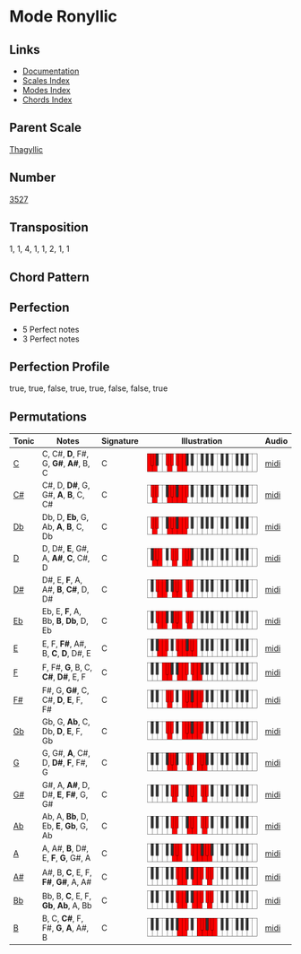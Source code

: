 # Mode Ronyllic

## Links

- [Documentation](README.md)
- [Scales Index](Scales.md)
- [Modes Index](Modes.md)
- [Chords Index](Chords.md)

## Parent Scale

[Thagyllic](ScaleThagyllic.md)

## Number

[3527](https://ianring.com/musictheory/scales/3527)

## Transposition

1, 1, 4, 1, 1, 2, 1, 1

## Chord Pattern



## Perfection

- 5 Perfect notes
- 3 Perfect notes

## Perfection Profile

true, true, false, true, true, false, false, true

## Permutations

| Tonic | Notes | Signature | Illustration | Audio |
|-------|-------|-----------|--------------|-------|
| [C](ModeCNaturalRonyllic.md) | C, C#, **D**, F#, G, **G#**, **A#**, B, C | C | ![CNaturalRonyllic](ModeCNaturalRonyllic.png) | [midi](https://github.com/edipermadi/music/blob/main/docs/ModeCNaturalRonyllic.mid?raw=true) |
| [C#](ModeCSharpRonyllic.md) | C#, D, **D#**, G, G#, **A**, **B**, C, C# | C | ![CSharpRonyllic](ModeCSharpRonyllic.png) | [midi](https://github.com/edipermadi/music/blob/main/docs/ModeCSharpRonyllic.mid?raw=true) |
| [Db](ModeDFlatRonyllic.md) | Db, D, **Eb**, G, Ab, **A**, **B**, C, Db | C | ![DFlatRonyllic](ModeDFlatRonyllic.png) | [midi](https://github.com/edipermadi/music/blob/main/docs/ModeDFlatRonyllic.mid?raw=true) |
| [D](ModeDNaturalRonyllic.md) | D, D#, **E**, G#, A, **A#**, **C**, C#, D | C | ![DNaturalRonyllic](ModeDNaturalRonyllic.png) | [midi](https://github.com/edipermadi/music/blob/main/docs/ModeDNaturalRonyllic.mid?raw=true) |
| [D#](ModeDSharpRonyllic.md) | D#, E, **F**, A, A#, **B**, **C#**, D, D# | C | ![DSharpRonyllic](ModeDSharpRonyllic.png) | [midi](https://github.com/edipermadi/music/blob/main/docs/ModeDSharpRonyllic.mid?raw=true) |
| [Eb](ModeEFlatRonyllic.md) | Eb, E, **F**, A, Bb, **B**, **Db**, D, Eb | C | ![EFlatRonyllic](ModeEFlatRonyllic.png) | [midi](https://github.com/edipermadi/music/blob/main/docs/ModeEFlatRonyllic.mid?raw=true) |
| [E](ModeENaturalRonyllic.md) | E, F, **F#**, A#, B, **C**, **D**, D#, E | C | ![ENaturalRonyllic](ModeENaturalRonyllic.png) | [midi](https://github.com/edipermadi/music/blob/main/docs/ModeENaturalRonyllic.mid?raw=true) |
| [F](ModeFNaturalRonyllic.md) | F, F#, **G**, B, C, **C#**, **D#**, E, F | C | ![FNaturalRonyllic](ModeFNaturalRonyllic.png) | [midi](https://github.com/edipermadi/music/blob/main/docs/ModeFNaturalRonyllic.mid?raw=true) |
| [F#](ModeFSharpRonyllic.md) | F#, G, **G#**, C, C#, **D**, **E**, F, F# | C | ![FSharpRonyllic](ModeFSharpRonyllic.png) | [midi](https://github.com/edipermadi/music/blob/main/docs/ModeFSharpRonyllic.mid?raw=true) |
| [Gb](ModeGFlatRonyllic.md) | Gb, G, **Ab**, C, Db, **D**, **E**, F, Gb | C | ![GFlatRonyllic](ModeGFlatRonyllic.png) | [midi](https://github.com/edipermadi/music/blob/main/docs/ModeGFlatRonyllic.mid?raw=true) |
| [G](ModeGNaturalRonyllic.md) | G, G#, **A**, C#, D, **D#**, **F**, F#, G | C | ![GNaturalRonyllic](ModeGNaturalRonyllic.png) | [midi](https://github.com/edipermadi/music/blob/main/docs/ModeGNaturalRonyllic.mid?raw=true) |
| [G#](ModeGSharpRonyllic.md) | G#, A, **A#**, D, D#, **E**, **F#**, G, G# | C | ![GSharpRonyllic](ModeGSharpRonyllic.png) | [midi](https://github.com/edipermadi/music/blob/main/docs/ModeGSharpRonyllic.mid?raw=true) |
| [Ab](ModeAFlatRonyllic.md) | Ab, A, **Bb**, D, Eb, **E**, **Gb**, G, Ab | C | ![AFlatRonyllic](ModeAFlatRonyllic.png) | [midi](https://github.com/edipermadi/music/blob/main/docs/ModeAFlatRonyllic.mid?raw=true) |
| [A](ModeANaturalRonyllic.md) | A, A#, **B**, D#, E, **F**, **G**, G#, A | C | ![ANaturalRonyllic](ModeANaturalRonyllic.png) | [midi](https://github.com/edipermadi/music/blob/main/docs/ModeANaturalRonyllic.mid?raw=true) |
| [A#](ModeASharpRonyllic.md) | A#, B, **C**, E, F, **F#**, **G#**, A, A# | C | ![ASharpRonyllic](ModeASharpRonyllic.png) | [midi](https://github.com/edipermadi/music/blob/main/docs/ModeASharpRonyllic.mid?raw=true) |
| [Bb](ModeBFlatRonyllic.md) | Bb, B, **C**, E, F, **Gb**, **Ab**, A, Bb | C | ![BFlatRonyllic](ModeBFlatRonyllic.png) | [midi](https://github.com/edipermadi/music/blob/main/docs/ModeBFlatRonyllic.mid?raw=true) |
| [B](ModeBNaturalRonyllic.md) | B, C, **C#**, F, F#, **G**, **A**, A#, B | C | ![BNaturalRonyllic](ModeBNaturalRonyllic.png) | [midi](https://github.com/edipermadi/music/blob/main/docs/ModeBNaturalRonyllic.mid?raw=true) |
